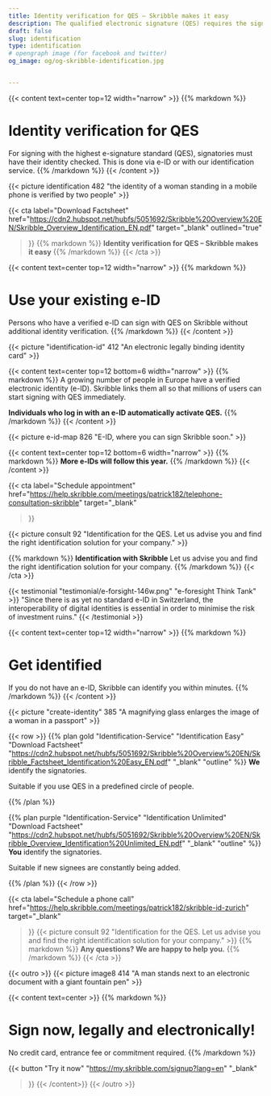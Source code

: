 ```yaml
---
title: Identity verification for QES – Skribble makes it easy
description: The qualified electronic signature (QES) requires the signing party to verify his or her identity. Skribble offers suitable means of identification for every business context.
draft: false
slug: identification
type: identification
# opengraph image (for facebook and twitter)
og_image: og/og-skribble-identification.jpg


---
```


{{< content text=center top=12 width="narrow" >}}
{{% markdown %}}
# Identity verification for QES
For signing with the highest e-signature standard (QES),
signatories must have their identity checked. This is done via e-ID
or with our identification service.
{{% /markdown %}}
{{< /content >}}

{{< picture identification 482 "the identity of a woman standing in a mobile phone is verified by two people" >}}

{{< cta
  label="Download Factsheet"
  href="https://cdn2.hubspot.net/hubfs/5051692/Skribble%20Overview%20EN/Skribble_Overview_Identification_EN.pdf"
  target="_blank"
  outlined="true"
>}}
{{% markdown %}}
**Identity verification for QES –
Skribble makes it easy**
{{% /markdown %}}
{{< /cta >}}

[//]: # (--------------------------------------------------------------------------------------------------------------)

{{< content text=center top=12 width="narrow" >}}
{{% markdown %}}
# Use your existing e-ID
Persons who have a verified e-ID can sign with QES on Skribble
without additional identity verification.
{{% /markdown %}}
{{< /content >}}

{{< picture "identification-id" 412 "An electronic legally binding identity card" >}}

{{< content text=center top=12 bottom=6 width="narrow" >}}
{{% markdown %}}
A growing number of people in Europe have a verified electronic identity (e-ID). Skribble links them all so that millions of users can start signing with QES immediately.

**Individuals who log in with an e-ID automatically activate QES.**
{{% /markdown %}}
{{< /content >}}

{{< picture e-id-map 826 "E-ID, where you can sign Skribble soon." >}}

{{< content text=center top=12 bottom=6 width="narrow" >}}
{{% markdown %}}
**More e-IDs will follow this year.**
{{% /markdown %}}
{{< /content >}}

{{< cta
  label="Schedule appointment"
  href="https://help.skribble.com/meetings/patrick182/telephone-consultation-skribble"
  target="_blank"
>}}

{{< picture consult 92 "Identification for the QES. Let us advise you and find the right identification solution for your company." >}}

{{% markdown %}}
**Identification with Skribble**
Let us advise you and find the right identification solution for your company.
{{% /markdown %}}
{{< /cta >}}

[//]: # (--------------------------------------------------------------------------------------------------------------)

{{< testimonial "testimonial/e-forsight-146w.png" "e-foresight Think Tank" >}}
"Since there is as yet no standard e-ID in Switzerland, the interoperability of digital identities is essential in order to minimise the risk of investment ruins." {{< /testimonial >}}

[//]: # (--------------------------------------------------------------------------------------------------------------)

{{< content text=center top=12 width="narrow" >}}
{{% markdown %}}
# Get identified
If you do not have an e-ID, Skribble can identify you within minutes.
{{% /markdown %}}
{{< /content >}}

{{< picture "create-identity" 385 "A magnifying glass enlarges the image of a woman in a passport" >}}

{{< row >}}
{{% plan
  gold
  "Identification-Service"
  "Identification Easy"
  "Download Factsheet"
  "https://cdn2.hubspot.net/hubfs/5051692/Skribble%20Overview%20EN/Skribble_Factsheet_Identification%20Easy_EN.pdf"
  "_blank"
  "outline"
%}}
**We** identify the signatories.

Suitable if you use QES in a predefined circle of people.

{{% /plan %}}

{{% plan
  purple
  "Identification-Service"
  "Identification Unlimited"
  "Download Factsheet"
  "https://cdn2.hubspot.net/hubfs/5051692/Skribble%20Overview%20EN/Skribble_Overview_Identification%20Unlimited_EN.pdf"
  "_blank"
  "outline"
%}}
**You** identify the signatories.

Suitable if new signees are constantly being added.

{{% /plan %}}
{{< /row >}}


{{< cta
  label="Schedule a phone call"
  href="https://help.skribble.com/meetings/patrick182/skribble-id-zurich"
  target="_blank"
>}}
{{< picture consult 92 "Identification for the QES. Let us advise you and find the right identification solution for your company." >}}
{{% markdown %}}
**Any questions?
We are happy to help you.**
{{% /markdown %}}
{{< /cta >}}

[//]: # (--------------------------------------------------------------------------------------------------------------)

{{< outro >}}
{{< picture image8 414 "A man stands next to an electronic document with a giant fountain pen" >}}

{{< content text=center >}}
{{% markdown %}}
# Sign now, legally and electronically!
No credit card, entrance fee or commitment required.
{{% /markdown %}}

{{< button
  "Try it now"
  "https://my.skribble.com/signup?lang=en"
  "_blank"
>}}
{{< /content>}}
{{< /outro >}}
